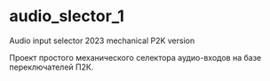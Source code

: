 # audio_slector_1
Audio input selector 2023 mechanical P2K version

Проект простого механического селектора аудио-входов на базе переключателей П2К.
